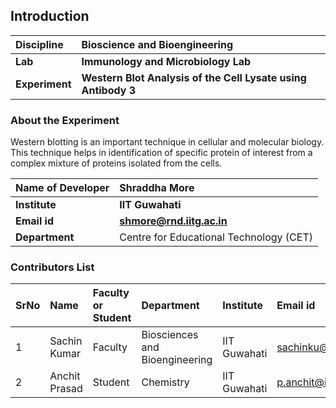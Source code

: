 ## Introduction


<b>Discipline | <b>Bioscience and Bioengineering
:--|:--|
<b> Lab | <b> Immunology and Microbiology Lab
<b> Experiment|     <b> Western Blot Analysis of the Cell Lysate using Antibody 3

### About the Experiment 

Western blotting is an important technique in cellular and molecular biology. This technique helps in identification of specific protein of interest from a complex mixture of proteins isolated from the cells.

<b>Name of Developer | <b> Shraddha More 
:--|:--|
<b> Institute | <b>  IIT Guwahati
<b> Email id|     <b>  shmore@rnd.iitg.ac.in
<b> Department |  Centre for Educational Technology (CET) 

### Contributors List

SrNo | Name | Faculty or Student | Department| Institute | Email id
:--|:--|:--|:--|:--|:--|
1 | Sachin Kumar | Faculty | Biosciences and Bioengineering | IIT Guwahati | sachinku@iitg.ac.in
2 | Anchit Prasad | Student | Chemistry | IIT Guwahati | p.anchit@iitg.ac.in